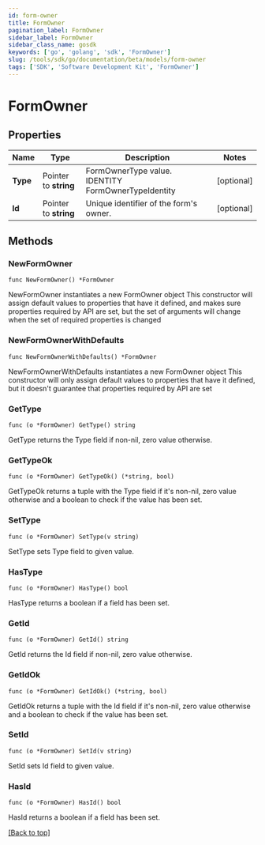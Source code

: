```yaml
---
id: form-owner
title: FormOwner
pagination_label: FormOwner
sidebar_label: FormOwner
sidebar_class_name: gosdk
keywords: ['go', 'golang', 'sdk', 'FormOwner'] 
slug: /tools/sdk/go/documentation/beta/models/form-owner
tags: ['SDK', 'Software Development Kit', 'FormOwner']
---
```


# FormOwner

## Properties

Name | Type | Description | Notes
------------ | ------------- | ------------- | -------------
**Type** | Pointer to **string** | FormOwnerType value. IDENTITY FormOwnerTypeIdentity | [optional] 
**Id** | Pointer to **string** | Unique identifier of the form&#39;s owner. | [optional] 

## Methods

### NewFormOwner

`func NewFormOwner() *FormOwner`

NewFormOwner instantiates a new FormOwner object
This constructor will assign default values to properties that have it defined,
and makes sure properties required by API are set, but the set of arguments
will change when the set of required properties is changed

### NewFormOwnerWithDefaults

`func NewFormOwnerWithDefaults() *FormOwner`

NewFormOwnerWithDefaults instantiates a new FormOwner object
This constructor will only assign default values to properties that have it defined,
but it doesn't guarantee that properties required by API are set

### GetType

`func (o *FormOwner) GetType() string`

GetType returns the Type field if non-nil, zero value otherwise.

### GetTypeOk

`func (o *FormOwner) GetTypeOk() (*string, bool)`

GetTypeOk returns a tuple with the Type field if it's non-nil, zero value otherwise
and a boolean to check if the value has been set.

### SetType

`func (o *FormOwner) SetType(v string)`

SetType sets Type field to given value.

### HasType

`func (o *FormOwner) HasType() bool`

HasType returns a boolean if a field has been set.

### GetId

`func (o *FormOwner) GetId() string`

GetId returns the Id field if non-nil, zero value otherwise.

### GetIdOk

`func (o *FormOwner) GetIdOk() (*string, bool)`

GetIdOk returns a tuple with the Id field if it's non-nil, zero value otherwise
and a boolean to check if the value has been set.

### SetId

`func (o *FormOwner) SetId(v string)`

SetId sets Id field to given value.

### HasId

`func (o *FormOwner) HasId() bool`

HasId returns a boolean if a field has been set.


[[Back to top]](#) 


